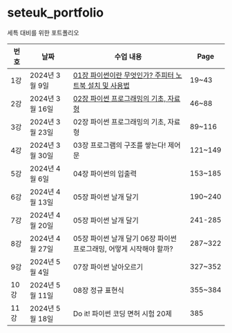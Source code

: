 # seteuk_portfolio
세특 대비를 위한 포트폴리오


| 번호 | 날짜          | 수업 내용                                             | Page   |
|------|---------------|--------------------------------------------------------|--------|
| 1강  | 2024년 3월 9일 | [01장 파이썬이란 무엇인가? 주피터 노트북 설치 및 사용법](https://github.com/restful3/seteuk_portfolio/blob/main/%ED%8C%8C%EC%9D%B4%EC%8D%AC_%EA%B8%B0%EB%B3%B8_%EC%8B%AC%ED%99%94%EB%B0%98/ch01_%ED%8C%8C%EC%9D%B4%EC%8D%AC%EC%9D%B4%EB%9E%80_%EB%AC%B4%EC%97%87%EC%9D%B8%EA%B0%80/ch01_%ED%8C%8C%EC%9D%B4%EC%8D%AC%EC%9D%B4%EB%9E%80_%EB%AC%B4%EC%97%87%EC%9D%B8%EA%B0%80.ipynb) | 19~43  |
| 2강  | 2024년 3월 16일 | [02장 파이썬 프로그래밍의 기초, 자료형](https://github.com/restful3/seteuk_portfolio/blob/main/%ED%8C%8C%EC%9D%B4%EC%8D%AC_%EA%B8%B0%EB%B3%B8_%EC%8B%AC%ED%99%94%EB%B0%98/ch02_%ED%8C%8C%EC%9D%B4%EC%8D%AC_%ED%94%84%EB%A1%9C%EA%B7%B8%EB%9E%98%EB%B0%8D%EC%9D%98_%EA%B8%B0%EC%B4%88_%EC%9E%90%EB%A3%8C%ED%98%95/ch02_%ED%8C%8C%EC%9D%B4%EC%8D%AC_%ED%94%84%EB%A1%9C%EA%B7%B8%EB%9E%98%EB%B0%8D%EC%9D%98_%EA%B8%B0%EC%B4%88_%EC%9E%90%EB%A3%8C%ED%98%95.ipynb)                  | 46~88  |
| 3강  | 2024년 3월 23일 | 02장 파이썬 프로그래밍의 기초, 자료형                  | 89~116 |
| 4강  | 2024년 3월 30일 | 03장 프로그램의 구조를 쌓는다! 제어문                  | 121~149|
| 5강  | 2024년 4월 6일  | 04장 파이썬의 입출력                                   | 153~185|
| 6강  | 2024년 4월 13일 | 05장 파이썬 날개 달기                                  | 190~240|
| 7강  | 2024년 4월 20일 | 05장 파이썬 날개 달기                                  | 241-285|
| 8강  | 2024년 4월 27일 | 05장 파이썬 날개 달기 06장 파이썬 프로그래밍, 어떻게 시작해야 할까? | 287~322|
| 9강  | 2024년 5월 4일  | 07장 파이썬 날아오르기                                 | 327~352|
| 10강 | 2024년 5월 11일 | 08장 정규 표현식                                      | 355~384|
| 11강 | 2024년 5월 18일 | Do it! 파이썬 코딩 면허 시험 20제                      | 385    |
